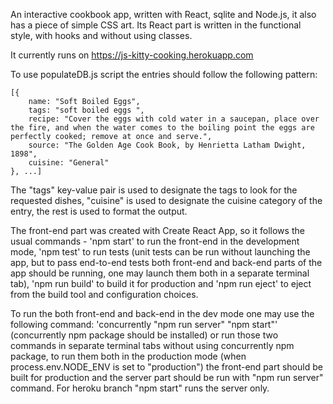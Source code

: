 An interactive cookbook app, written with React, sqlite and Node.js, it also has a piece of simple CSS art. Its React part is written in the functional style, with hooks and without using classes. 

It currently runs on https://js-kitty-cooking.herokuapp.com

To use populateDB.js script the entries should follow the following pattern:

    [{
        name: "Soft Boiled Eggs", 
        tags: "soft boiled eggs ",
        recipe: "Cover the eggs with cold water in a saucepan, place over the fire, and when the water comes to the boiling point the eggs are perfectly cooked; remove at once and serve.",
        source: "The Golden Age Cook Book, by Henrietta Latham Dwight, 1898",
        cuisine: "General"
    }, ...]

The "tags" key-value pair is used to designate the tags to look for the requested dishes, "cuisine" is used to designate the cuisine category of the entry, the rest is used to format the output.

The front-end part was created with Create React App, so it follows the usual commands - 'npm start' to run the front-end in the development mode, 'npm test' to run tests (unit tests can be run without launching the app, but to pass end-to-end tests both front-end and back-end parts of the app should be running, one may launch them both in a separate terminal tab), 'npm run build' to build it for production and 'npm run eject' to eject from the build tool and configuration choices.

To run the both front-end and back-end in the dev mode one may use the following command: 'concurrently "npm run server" "npm start"' (concurrently npm package should be installed) or run those two commands in separate terminal tabs without using concurrently npm package, to run them both in the production mode (when process.env.NODE_ENV is set to "production") the front-end part should be built for production and the server part should be run with "npm run server" command. For heroku branch "npm start" runs the server only.

